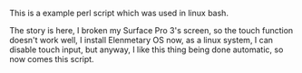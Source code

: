 This is a example perl script which was used in linux bash. 

The story is here, I broken my Surface Pro 3's screen, so the touch function doesn't work well, I install Elenmetary OS now, as a linux system, I can disable touch input, but anyway, I like this thing being done automatic, so now comes this script.
